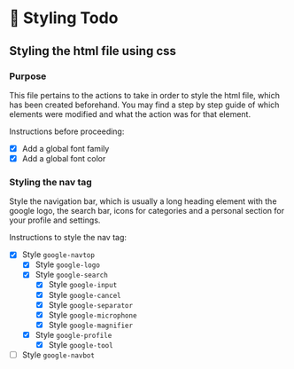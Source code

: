 # 👒 Styling Todo

## Styling the html file using css

### Purpose

This file pertains to the actions to take in order to style the html file, which has been created beforehand. You may find a step by step guide of which elements were modified and what the action was for that element.

Instructions before proceeding:

- [x] Add a global font family
- [x] Add a global font color

### Styling the nav tag

Style the navigation bar, which is usually a long heading element with the google logo, the search bar, icons for categories and a personal section for your profile and settings.

Instructions to style the nav tag:

- [x] Style `google-navtop`
  - [x] Style `google-logo`
  - [x] Style `google-search`
    - [x] Style `google-input`
    - [x] Style `google-cancel`
    - [x] Style `google-separator`
    - [x] Style `google-microphone`
    - [x] Style `google-magnifier`
  - [x] Style `google-profile`
    - [x] Style `google-tool`
- [ ] Style `google-navbot`
